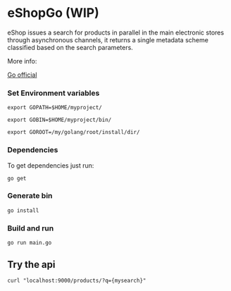 # eShopGo (WIP)
eShop issues a search for products in parallel in the main electronic stores through asynchronous channels, it returns a single metadata scheme classified based on the search parameters.

More info:

[Go official](https://golang.org/cmd/go/#hdr-GOPATH_environment_variable)


### Set Environment variables
```export GOPATH=$HOME/myproject/```

```export GOBIN=$HOME/myproject/bin/```

```export GOROOT=/my/golang/root/install/dir/```

### Dependencies

To get dependencies just run:

``` go get ```

### Generate bin

```go install```


### Build and run

``` go run main.go ```



## Try the api

```curl "localhost:9000/products/?q={mysearch}"```
